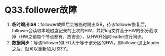 # Q33.follower故障

1. **临时踢出ISR**：follower故障后会被临时踢出ISR，待该follower恢复后，follower会读取本地磁盘记录的上次的HW，并将log文件高于HW的部分截取掉（HW之前每个节点都有，故安全），从HW开始向leader进行同步。
2. **数据同步**：等该follower的LEO大于等于该分区的HW，即follower追上leader之后，就可以重新加入ISR了。

